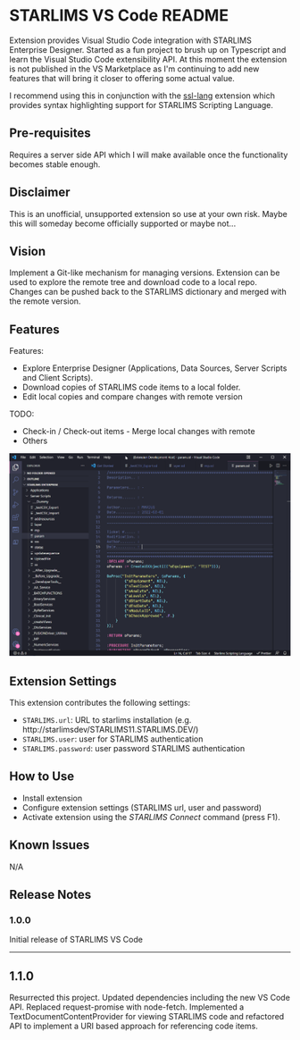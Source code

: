 # STARLIMS VS Code README

Extension provides Visual Studio Code integration with STARLIMS Enterprise Designer. Started as a fun project to brush up on Typescript and learn the Visual Studio Code extensibility API. At this moment the extension is not published in the VS Marketplace as I'm continuing to add new features that will bring it closer to offering some actual value.

I recommend using this in conjunction with the [ssl-lang](https://marketplace.visualstudio.com/items?itemName=Janosch.ssl-lang) extension which provides syntax highlighting support for STARLIMS Scripting Language.

## Pre-requisites

Requires a server side API which I will make available once the functionality becomes stable enough.

## Disclaimer

This is an unofficial, unsupported extension so use at your own risk. Maybe this will someday become officially supported or maybe not...

## Vision

Implement a Git-like mechanism for managing versions. Extension can be used to explore the remote tree and download code to a local repo.
Changes can be pushed back to the STARLIMS dictionary and merged with the remote version.

## Features

Features:

- Explore Enterprise Designer (Applications, Data Sources, Server Scripts and Client Scripts).
- Download copies of STARLIMS code items to a local folder.
- Edit local copies and compare changes with remote version

TODO:

- Check-in / Check-out items - Merge local changes with remote
- Others

![STARLIMS VS Code](resources/extension/main.PNG)

## Extension Settings

This extension contributes the following settings:

- `STARLIMS.url`: URL to starlims installation (e.g. http://starlimsdev/STARLIMS11.STARLIMS.DEV/)
- `STARLIMS.user`: user for STARLIMS authentication
- `STARLIMS.password`: user password STARLIMS authentication

## How to Use

- Install extension
- Configure extension settings (STARLIMS url, user and password)
- Activate extension using the _STARLIMS Connect_ command (press F1).

## Known Issues

N/A

## Release Notes

### 1.0.0

Initial release of STARLIMS VS Code

---

## 1.1.0

Resurrected this project. Updated dependencies including the new VS Code API.
Replaced request-promise with node-fetch.
Implemented a TextDocumentContentProvider for viewing STARLIMS code and refactored API to implement a URI based approach for referencing code items.
